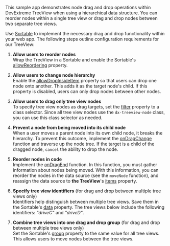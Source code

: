 This sample app demonstrates node drag and drop operations within DevExtreme TreeView when using a hierarchical data structure. You can reorder nodes within a single tree view or drag and drop nodes between two separate tree views.
<!--split-->

Use [Sortable][0] to implement the necessary drag and drop functionality within your web app. The following steps outline configuration requirements for our TreeView:

1. **Allow users to reorder nodes**     
Wrap the TreeView in a Sortable and enable the Sortable's [allowReordering][1] property.

1. **Allow users to change node hierarchy**           
Enable the [allowDropInsideItem][2] property so that users can drop one node onto another. This adds it as the target node's child. If this property is disabled, users can only drop nodes between other nodes.

1. **Allow users to drag only tree view nodes**        
To specify tree view nodes as drag targets, set the [filter][3] property to a class selector. Since all tree view nodes use the `dx-treeview-node` class, you can use this class selector as needed. 

1. **Prevent a node from being moved into its child node**        
When a user moves a parent node into its own child node, it breaks the hierarchy. To prevent this outcome, implement the [onDragChange][4] function and traverse up the node tree. If the target is a child of the dragged node, `cancel` the ability to drop the node.

1. **Reorder nodes in code**        
Implement the [onDragEnd][5] function. In this function, you must gather information about nodes being moved. With this information, you can reorder the nodes in the data source (see the `moveNode` function), and reassign the data source to **the TreeView**'s  [items][6] property. 

1. **Specify tree view identifiers** (for drag and drop between multiple tree views only)     
Identifiers help distinguish between multiple tree views. Save them in the Sortable's [data][7] property. The tree views below include the following identifiers: *"driveC"* and *"driveD"*.

1. **Combine tree views into one drag and drop group** (for drag and drop between multiple tree views only)    
Set the Sortable's [group][8] property to the same value for all tree views. This allows users to move nodes between the tree views.  

[0]: /Documentation/ApiReference/UI_Components/dxSortable/
[1]: /Documentation/ApiReference/UI_Components/dxSortable/Configuration/#allowReordering
[2]: /Documentation/ApiReference/UI_Components/dxSortable/Configuration/#allowDropInsideItem
[3]: /Documentation/ApiReference/UI_Components/dxSortable/Configuration/#filter
[4]: /Documentation/ApiReference/UI_Components/dxSortable/Configuration/#onDragChange
[5]: /Documentation/ApiReference/UI_Components/dxSortable/Configuration/#onDragEnd
[6]: /Documentation/ApiReference/UI_Components/dxTreeView/Configuration/items/
[7]: /Documentation/ApiReference/UI_Components/dxSortable/Configuration/#data
[8]: /Documentation/ApiReference/UI_Components/dxSortable/Configuration/#group
